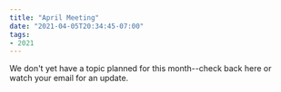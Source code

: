 ```yaml
---
title: "April Meeting"
date: "2021-04-05T20:34:45-07:00"
tags:
- 2021
---
```


We don't yet have a topic planned for this month--check back here or watch your email for an update.
